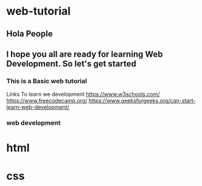 # web-tutorial


## Hola People
## I hope you all are ready for learning Web Development. So let's get started 

### This is a Basic web tutorial 
Links To learn we development
https://www.w3schools.com/
https://www.freecodecamp.org/
https://www.geeksforgeeks.org/can-start-learn-web-development/

### web development
# html
# css

